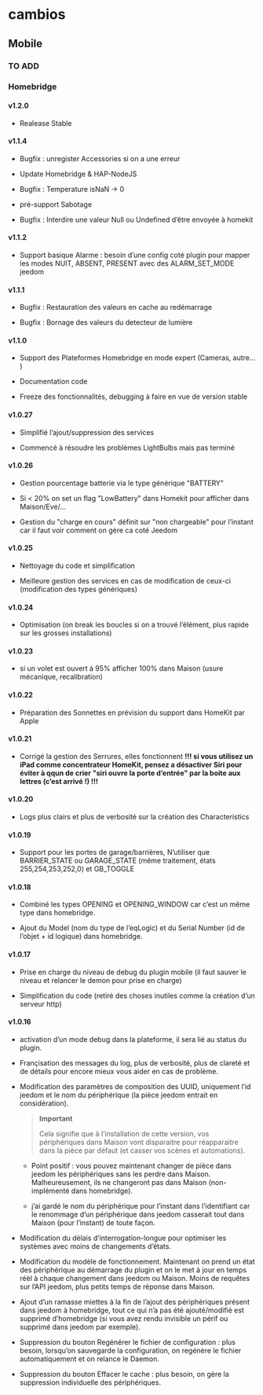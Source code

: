 cambios
=========

Mobile 
------

### TO ADD 

### Homebridge 

#### v1.2.0 

-   Realease Stable

#### v1.1.4 

-   Bugfix : unregister Accessories si on a une erreur

-   Update Homebridge & HAP-NodeJS

-   Bugfix : Temperature isNaN → 0

-   pré-support Sabotage

-   Bugfix : Interdire une valeur Null ou Undefined d’être envoyée à
    homekit

#### v1.1.2 

-   Support basique Alarme : besoin d’une config coté plugin pour mapper
    les modes NUIT, ABSENT, PRESENT avec des ALARM\_SET\_MODE jeedom

#### v1.1.1 

-   Bugfix : Restauration des valeurs en cache au redémarrage

-   Bugfix : Bornage des valeurs du detecteur de lumière

#### v1.1.0 

-   Support des Plateformes Homebridge en mode expert (Cameras, autre…​)

-   Documentation code

-   Freeze des fonctionnalités, debugging à faire en vue de version
    stable

#### v1.0.27 

-   Simplifié l’ajout/suppression des services

-   Commencé à résoudre les problèmes LightBulbs mais pas terminé

#### v1.0.26 

-   Gestion pourcentage batterie via le type générique "BATTERY"

-   Si &lt; 20% on set un flag "LowBattery" dans Homekit pour afficher
    dans Maison/Eve/…​

-   Gestion du "charge en cours" définit sur "non chargeable" pour
    l’instant car il faut voir comment on gère ca coté Jeedom

#### v1.0.25 

-   Nettoyage du code et simplification

-   Meilleure gestion des services en cas de modification de ceux-ci
    (modification des types génériques)

#### v1.0.24 

-   Optimisation (on break les boucles si on a trouvé l’élément, plus
    rapide sur les grosses installations)

#### v1.0.23 

-   si un volet est ouvert à 95% afficher 100% dans Maison (usure
    mécanique, recalibration)

#### v1.0.22 

-   Préparation des Sonnettes en prévision du support dans HomeKit par
    Apple

#### v1.0.21 

-   Corrigé la gestion des Serrures, elles fonctionnent **!!! si vous
    utilisez un iPad comme concentrateur HomeKit, pensez a désactiver
    Siri pour éviter à qqun de crier "siri ouvre la porte d’entrée" par
    la boite aux lettres (c’est arrivé !) !!!**

#### v1.0.20 

-   Logs plus clairs et plus de verbosité sur la création des
    Characteristics

#### v1.0.19 

-   Support pour les portes de garage/barrières, N’utiliser que
    BARRIER\_STATE ou GARAGE\_STATE (même traitement,
    états 255,254,253,252,0) et GB\_TOGGLE

#### v1.0.18 

-   Combiné les types OPENING et OPENING\_WINDOW car c’est un même type
    dans homebridge.

-   Ajout du Model (nom du type de l’eqLogic) et du Serial Number (id de
    l’objet + id logique) dans homebridge.

#### v1.0.17 

-   Prise en charge du niveau de debug du plugin mobile (il faut sauver
    le niveau et relancer le demon pour prise en charge)

-   Simplification du code (retiré des choses inutiles comme la création
    d’un serveur http)

#### v1.0.16 

-   activation d’un mode debug dans la plateforme, il sera lié au status
    du plugin.

-   Françisation des messages du log, plus de verbosité, plus de clareté
    et de détails pour encore mieux vous aider en cas de problème.

-   Modification des paramètres de composition des UUID, uniquement l’id
    jeedom et le nom du périphérique (la pièce jeedom entrait
    en considération).

    > **Important**
    >
    > Cela signifie que à l’installation de cette version, vos
    > périphériques dans Maison vont disparaitre pour réapparaitre dans
    > la pièce par défaut (et casser vos scènes et automations).

    -   Point positif : vous pouvez maintenant changer de pièce dans
        jeedom les périphériques sans les perdre dans Maison.
        Malheureusement, ils ne changeront pas dans Maison
        (non-implémenté dans homebridge).

    -   j’ai gardé le nom du périphérique pour l’instant dans
        l’identifiant car le renommage d’un périphérique dans jeedom
        casserait tout dans Maison (pour l’instant) de toute façon.

-   Modification du délais d’interrogation-longue pour optimiser les
    systèmes avec moins de changements d’états.

-   Modification du modèle de fonctionnement. Maintenant on prend un
    état des périphérique au démarrage du plugin et on le met à jour en
    temps réèl à chaque changement dans jeedom ou Maison. Moins de
    requêtes sur l’API jeedom, plus petits temps de réponse dans Maison.

-   Ajout d’un ramasse miettes à la fin de l’ajout des périphériques
    présent dans jeedom à homebridge, tout ce qui n’a pas été
    ajouté/modifié est supprimé d’homebridge (si vous avez rendu
    invisible un périf ou supprimé dans jeedom par exemple).

-   Suppression du bouton Regénérer le fichier de configuration : plus
    besoin, lorsqu’on sauvegarde la configuration, on regénère le
    fichier automatiquement et on relance le Daemon.

-   Suppression du bouton Effacer le cache : plus besoin, on gère la
    suppression individuelle des périphériques.
